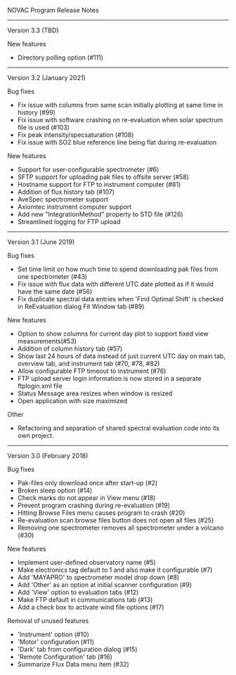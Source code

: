 NOVAC Program Release Notes

-----------------------------------------------------
Version 3.3 (TBD)

New features
* Directory polling option (#111)

-----------------------------------------------------
Version 3.2 (January 2021)

Bug fixes
* Fix issue with columns from same scan initially plotting at same time in history (#99)
* Fix issue with software crashing on re-evaluation when solar spectrum file is used (#103)
* Fix peak intensity/specsaturation (#108)
* Fix issue with SO2 blue reference line being flat during re-evaluation

New features
* Support for user-configurable spectrometer (#6)
* SFTP support for uploading pak files to offsite server (#58)
* Hostname support for FTP to instrument computer (#81)
* Addition of flux history tab (#107)
* AveSpec spectrometer support
* Axiomtec instrument computer support
* Add new "IntegrationMethod" property to STD file (#126)
* Streamlined logging for FTP upload

-----------------------------------------------------

Version 3.1 (June 2019)

Bug fixes
* Set time limit on how much time to spend downloading pak files from one spectrometer (#43)
* Fix issue with flux data with different UTC date plotted as if it would have the same date (#56)
* Fix duplicate spectral data entries when 'Find Optimal Shift' is checked in ReEvaluation dialog Fit Window tab (#89)

New features
* Option to show columns for current day plot to support fixed view measurements(#53)
* Addition of column history tab (#57)
* Show last 24 hours of data instead of just current UTC day on main tab, overview tab, and instrument tab (#70, #78, #82)
* Allow configurable FTP timeout to instrument (#76)
* FTP upload server login information is now stored in a separate ftplogin.xml file
* Status Message area resizes when window is resized
* Open application with size maximized

Other
* Refactoring and separation of shared spectral evaluation code into its own project.

-----------------------------------------------------
Version 3.0 (February 2018)

Bug fixes
* Pak-files only download once after start-up (#2)
* Broken sleep option (#14)
* Check marks do not appear in View menu (#18)
* Prevent program crashing during re-evaluation (#19)
* Hitting Browse Files menu causes program to crash (#20)
* Re-evaluation scan browse files button does not open all files (#25)
* Removing one spectrometer removes all spectrometer under a volcano (#30)

New features
* Implement user-defined observatory name (#5)
* Make electronics tag default to 1 and also make it configurable (#7)
* Add 'MAYAPRO' to spectrometer model drop down (#8)
* Add 'Other' as an option at initial scanner configuration (#9)
* Add 'View' option to evaluation tabs (#12)
* Make FTP default in communications tab (#13)
* Add a check box to activate wind file options (#17)

Removal of unused features
* 'Instrument' option (#10)
* 'Motor' configuration (#11)
* 'Dark' tab from configuration dialog (#15)
* 'Remote Configuration' tab (#16)
* Summarize Flux Data menu item (#32)



